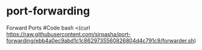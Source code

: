 # port-forwarding
Forward Ports
#Code
bash <(curl https://raw.githubusercontent.com/sirpasha/port-forwarding/ebb4a0ec9abd1c1c8629735560826804d4c791c9/forwarder.sh)
